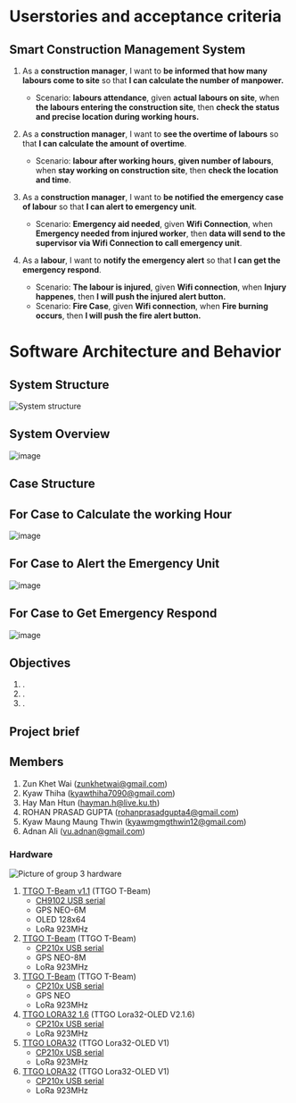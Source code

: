 # Userstories and acceptance criteria

## Smart Construction Management System

1. As a **construction manager**, I want to  **be informed that how many labours come to site** so that **I can calculate the number of manpower.**
   * Scenario: **labours attendance**, given **actual labours on site**, when **the labours entering the construction site**, then **check the status and precise location during working hours.**

2. As a **construction manager**, I want to **see the overtime of labours** so that **I can calculate the amount of overtime**.
   * Scenario: **labour after working hours**, **given number of labours**, when **stay working on construction site**, then **check the location and time**.

3. As a **construction manager**, I want to **be notified the emergency case of labour** so that **I can alert to emergency unit**.
   * Scenario: **Emergency aid needed**, given **Wifi Connection**, when **Emergency needed from injured worker**, then **data will send to the supervisor via Wifi Connection to call emergency unit**.
   
4. As a **labour**, I want to **notify the emergency alert** so that **I can get the emergency respond**.
   * Scenario: **The labour is injured**, given **Wifi connection**, when **Injury happenes**, then **I will push the injured alert button.**
   * Scenario: **Fire Case**, given **Wifi connection**, when **Fire burning occurs**, then **I will push the fire alert button.**

# Software Architecture and Behavior

## System Structure
![System structure](https://user-images.githubusercontent.com/126549879/229776705-c9ef0782-cb6a-4383-a62f-763a10d5fffd.jpeg)

## System Overview
![image](https://user-images.githubusercontent.com/54372454/223699373-3dee8015-4997-4d34-836a-5a04be1c72cf.png)

## Case Structure

## For Case to Calculate the working Hour
![image](https://user-images.githubusercontent.com/54372454/223031744-be9eeb63-3362-4472-a5be-aff21e1f46e5.png)

## For Case to Alert the Emergency Unit
![image](https://user-images.githubusercontent.com/54372454/223030034-9302109a-0127-4ff2-a6c7-b3f2c7b25b6a.png)

## For Case to Get Emergency Respond
![image](https://user-images.githubusercontent.com/54372454/223699747-8762d85b-d853-4869-ab08-42205329b70b.png)




## Objectives
1.	.
2.	.
3.	.

## Project brief


## Members

1.	Zun Khet Wai (zunkhetwai@gmail.com)
2.	Kyaw Thiha (kyawthiha7090@gmail.com)
3.	Hay Man Htun (hayman.h@live.ku.th)
4.	ROHAN PRASAD GUPTA (rohanprasadgupta4@gmail.com)
5.	Kyaw Maung Maung Thwin (kyawmgmgthwin12@gmail.com)
6.	Adnan Ali (vu.adnan@gmail.com)

### Hardware
![Picture of group 3 hardware](/images/HW_group_3.jpg)
1. [TTGO T-Beam v1.1](http://www.lilygo.cn/claprod_view.aspx?TypeId=62&Id=1281&FId=t28:62:28) (TTGO T-Beam)
   * [CH9102 USB serial](https://learn.adafruit.com/how-to-install-drivers-for-wch-usb-to-serial-chips-ch9102f-ch9102) 
   * GPS NEO-6M <not working>
   * OLED 128x64
   * LoRa 923MHz
2. [TTGO T-Beam](http://www.lilygo.cn/prod_view.aspx?TypeId=50060&Id=1237) (TTGO T-Beam)
   * [CP210x USB serial](https://www.silabs.com/developers/usb-to-uart-bridge-vcp-drivers)
   * GPS NEO-8M
   * LoRa 923MHz
3. [TTGO T-Beam](http://www.lilygo.cn/prod_view.aspx?TypeId=50060&Id=1237) (TTGO T-Beam)
   * [CP210x USB serial](https://www.silabs.com/developers/usb-to-uart-bridge-vcp-drivers)
   * GPS NEO
   * LoRa 923MHz
4. [TTGO LORA32 1.6](http://www.lilygo.cn/prod_view.aspx?TypeId=50003&Id=1130&FId=t3:50003:3) (TTGO Lora32-OLED V2.1.6)
   * [CP210x USB serial](https://www.silabs.com/developers/usb-to-uart-bridge-vcp-drivers)
   * LoRa 923MHz
5. [TTGO LORA32](http://www.lilygo.cn/prod_view.aspx?TypeId=50060&Id=1326&FId=t3:50060:3) (TTGO Lora32-OLED V1)
   * [CP210x USB serial](https://www.silabs.com/developers/usb-to-uart-bridge-vcp-drivers)
   * LoRa 923MHz
6. [TTGO LORA32](http://www.lilygo.cn/prod_view.aspx?TypeId=50060&Id=1326&FId=t3:50060:3) (TTGO Lora32-OLED V1)
   * [CP210x USB serial](https://www.silabs.com/developers/usb-to-uart-bridge-vcp-drivers)
   * LoRa 923MHz
